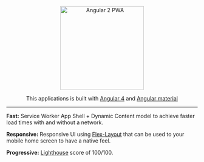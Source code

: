 <p align="center">
  <a href="https://angular2-pwa-8efb6.firebaseapp.com">
    <img alt="Angular 2 PWA" title="Angular 2 PWA" src="https://udemy-images.udemy.com/course/750x422/769390_7c69_3.jpg" width="220">
  </a>
</p>
<p align="center">
  This applications is built with 
  <a href="https://cli.angular.io">Angular 4</a> and 
  <a href="https://material.angular.io" >Angular material </a>
</p>

----

**Fast:** Service Worker App Shell + Dynamic Content model to achieve faster load times with and without a network.

**Responsive:** Responsive UI using  <a href="https://github.com/angular/flex-layout">Flex-Layout</a> that can be used to your mobile home   screen to have a native feel.

**Progressive:** [Lighthouse](https://github.com/GoogleChrome/lighthouse) score of 100/100.

